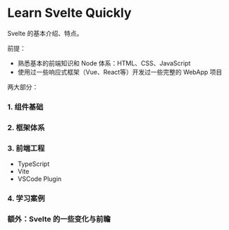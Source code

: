 # Learn Svelte Quickly


Svelte 的基本介绍、特点。

前提：

- 熟悉基本的前端知识和 Node 体系：HTML、CSS、JavaScript
- 使用过一些响应式框架（Vue、React等）开发过一些完整的 WebApp 项目

两大部分：

### 1. 组件基础



### 2. 框架体系


### 3. 前端工程

- TypeScript
- Vite
- VSCode Plugin

### 4. 学习案例


### 额外：Svelte 的一些变化与前瞻